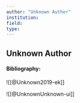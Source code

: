 ```yaml
---
author: "Unknown Author"
institution:
field:
type:
---
```


## Unknown Author
#### Bibliography:

![[@Unknown2019-ek]]

![[@UnknownUnknown-ui]]